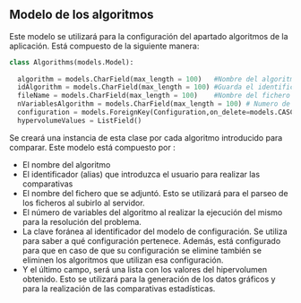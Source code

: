 ## Modelo de los algoritmos

Este modelo se utilizará para la configuración del apartado algoritmos de la aplicación. Está compuesto de la siguiente manera:

```python
class Algorithms(models.Model):
  
  algorithm = models.CharField(max_length = 100)   #Nombre del algoritmo
  idAlgorithm = models.CharField(max_length = 100) #Guarda el identificador que se le de al algoritmo. Ej: NSGA2_90_6_5
  fileName = models.CharField(max_length = 100)    #Nombre del fichero adjunto
  nVariablesAlgorithm = models.CharField(max_length = 100) # Numero de variables que posee el algoritmo a analizar.
  configuration = models.ForeignKey(Configuration,on_delete=models.CASCADE)
  hypervolumeValues = ListField()
  ```

  Se creará una instancia de esta clase por cada algoritmo introducido para comparar. Este modelo está compuesto por :

  * El nombre del algoritmo
  * El identificador (alias) que introduzca el usuario para realizar las comparativas
  * El nombre del fichero que se adjuntó. Esto se utilizará para el parseo de los ficheros al subirlo al servidor.
  * El número de variables del algoritmo al realizar la ejecución del mismo para la resolución del problema.
  * La clave foránea al identificador del modelo de configuración. Se utiliza para saber a qué configuración pertenece. Además, está configurado para que en caso de que su configuración se elimine también se eliminen los algoritmos que utilizan esa configuración.
  * Y el último campo, será una lista con los valores del hipervolumen obtenido. Esto se utilizará para la generación de los datos gráficos y para la realización de las comparativas estadísticas.